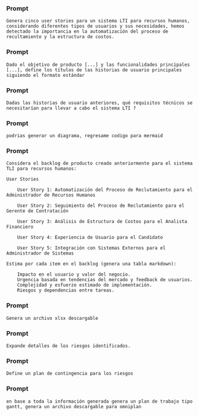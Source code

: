 ### Prompt
    Genera cinco user stories para un sistema LTI para recursos humanos,  considerando diferentes tipos de usuarios y sus necesidades, hemos detectado la importancia en la automatización del proceso de recultamiento y la estructura de costos.


### Prompt
    Dado el objetivo de producto [...] y las funcionalidades principales [...], define los títulos de las historias de usuario principales siguiendo el formato estándar


### Prompt
    Dadas las historias de usuario anteriores, qué requisitos técnicos se necesitarían para llevar a cabo el sistema LTI ?

### Prompt
    podrias generar un diagrama, regresame codigo para mermaid


### Prompt
    Considera el backlog de producto creado anteriormente para el sistema TLI para recursos humanos:
    
    User Stories
    
        User Story 1: Automatización del Proceso de Reclutamiento para el Administrador de Recursos Humanos
    
        User Story 2: Seguimiento del Proceso de Reclutamiento para el Gerente de Contratación
    
        User Story 3: Análisis de Estructura de Costos para el Analista Financiero
    
        User Story 4: Experiencia de Usuario para el Candidato
    
        User Story 5: Integración con Sistemas Externos para el Administrador de Sistemas
    
    Estima por cada item en el backlog (genera una tabla markdown):
    
        Impacto en el usuario y valor del negocio.
        Urgencia basada en tendencias del mercado y feedback de usuarios.
        Complejidad y esfuerzo estimado de implementación.
        Riesgos y dependencias entre tareas.


### Prompt 
    Genera un archivo xlsx descargable
    

### Prompt
    Expande detalles de los riesgos identificados.

### Prompt
    Define un plan de contingencia para los riesgos
    
### Prompt
    en base a toda la información generada genera un plan de trabajo tipo gantt, genera un archivo descargable para omniplan 

